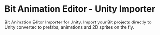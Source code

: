 # Bit Animation Editor - Unity Importer

Bit Animation Editor Importer for Unity.
Import your Bit projects directly to Unity converted to prefabs, animations and 2D sprites on the fly.
